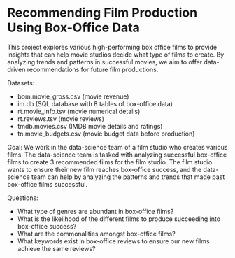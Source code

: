 # Recommending Film Production Using Box-Office Data
This project explores various high-performing box office films to provide insights that can help movie studios decide what type of films to create. By analyzing trends and patterns in successful movies, we aim to offer data-driven recommendations for future film productions.

Datasets:
- bom.movie_gross.csv (movie revenue)
- im.db (SQL database with 8 tables of box-office data)
- rt.movie_info.tsv (movie numerical details)
- rt.reviews.tsv (movie reviews)
- tmdb.movies.csv (IMDB movie details and ratings)
- tn.movie_budgets.csv (movie budget data before production)

Goal:
We work in the data-science team of a film studio who creates various films. The data-science team is tasked with analyzing successful box-office films to create 3 recommended films for the film studio.
The film studio wants to ensure their new film reaches box-office success, and the data-science team can help by analyzing the patterns and trends that made past box-office films successful.

Questions:
- What type of genres are abundant in box-office films?
- What is the likelihood of the different films to produce succeeding into box-office success?
- What are the commonalities amongst box-office films?
- What keywords exist in box-office reviews to ensure our new films achieve the same reviews?


